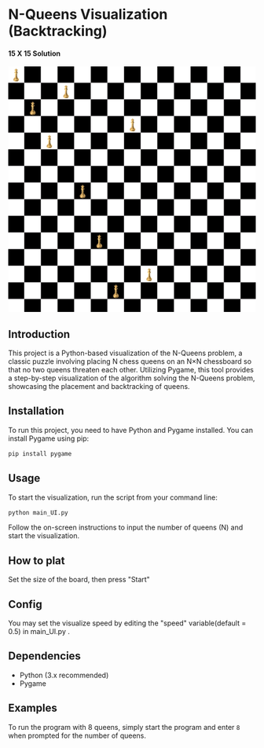 # N-Queens Visualization (Backtracking)



#### 15 X 15 Solution 

![image](https://github.com/oscarNCC/N-Queens-Visualization/blob/main/demo.gif) 

## Introduction

This project is a Python-based visualization of the N-Queens problem, a classic puzzle involving placing N chess queens on an N×N chessboard so that no two queens threaten each other. Utilizing Pygame, this tool provides a step-by-step visualization of the algorithm solving the N-Queens problem, showcasing the placement and backtracking of queens.

## Installation

To run this project, you need to have Python and Pygame installed. You can install Pygame using pip:

```bash
pip install pygame
```

## Usage

To start the visualization, run the script from your command line:

```bash
python main_UI.py
```

Follow the on-screen instructions to input the number of queens (N) and start the visualization.

## How to plat
Set the size of the board, then press "Start"

## Config
You may set the visualize speed by editing the "speed" variable(default = 0.5) in main_UI.py . 
## Dependencies

- Python (3.x recommended)
- Pygame


## Examples

To run the program with 8 queens, simply start the program and enter `8` when prompted for the number of queens.



